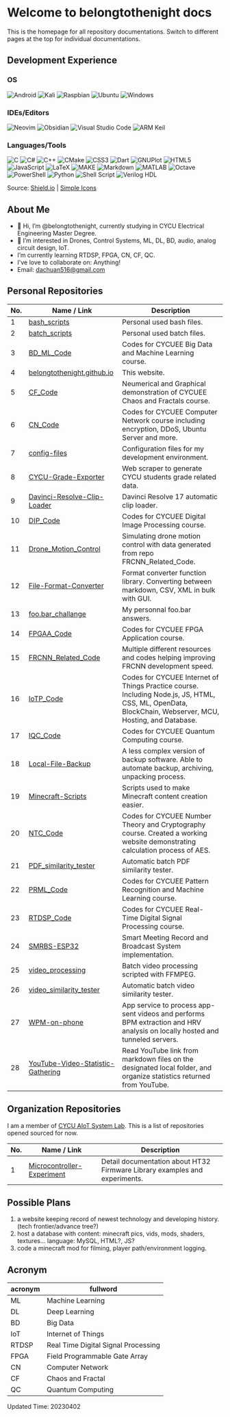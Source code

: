 # Welcome to belongtothenight docs

This is the homepage for all repository documentations. Switch to different pages at the top for individual documentations.

## Development Experience

### OS

![Android](https://img.shields.io/badge/Android-3DDC84?style=for-the-badge&logo=Android&logoColor=white)
![Kali](https://img.shields.io/badge/Kali-557C94?style=for-the-badge&logo=kalilinux&logoColor=white)
![Raspbian](https://img.shields.io/badge/Raspbian-A22846?style=for-the-badge&logo=Raspberry%20Pi&logoColor=white)
![Ubuntu](https://img.shields.io/badge/Ubuntu-E95420?style=for-the-badge&logo=ubuntu&logoColor=white)
![Windows](https://img.shields.io/badge/Windows-0078D6?style=for-the-badge&logo=windows&logoColor=white)

### IDEs/Editors

![Neovim](https://img.shields.io/badge/Neovim-57A143?&style=for-the-badge&logo=neovim&logoColor=white)
![Obsidian](https://img.shields.io/badge/Obsidian-7C3AED?style=for-the-badge&logo=obsidian&logoColor=white)
![Visual Studio Code](https://img.shields.io/badge/Visual%20Studio%20Code-007ACC?style=for-the-badge&logo=visual-studio-code&logoColor=white)
![ARM Keil](https://img.shields.io/badge/Keil%20MDK-0887ae?style=for-the-badge&logo=Arm%20Keil&logoColor=white)

### Languages/Tools

![C](https://img.shields.io/badge/c-A8B9CC?style=for-the-badge&logo=c&logoColor=white)
![C#](https://img.shields.io/badge/c%23-512BD4?style=for-the-badge&logo=c-sharp&logoColor=white)
![C++](https://img.shields.io/badge/c++-00599C?style=for-the-badge&logo=c%2B%2B&logoColor=white)
![CMake](https://img.shields.io/badge/cmake-064F8C?style=for-the-badge&logo=cmake&logoColor=white)
![CSS3](https://img.shields.io/badge/css3-1572B6?style=for-the-badge&logo=css3&logoColor=white)
![Dart](https://img.shields.io/badge/dart-0175C2?style=for-the-badge&logo=dart&logoColor=white)
![GNUPlot](https://img.shields.io/badge/GNUPlot-f0a9f0?style=for-the-badge&logo=gnuplot&logoColor=white)
![HTML5](https://img.shields.io/badge/html5-E34F26?style=for-the-badge&logo=html5&logoColor=white)
![JavaScript](https://img.shields.io/badge/javascript-F7DF1E?style=for-the-badge&logo=javascript&logoColor=white)
![LaTeX](https://img.shields.io/badge/latex-008080?style=for-the-badge&logo=latex&logoColor=white)
![MAKE](https://img.shields.io/badge/MAKE-427819?style=for-the-badge&logoColor=white)
![Markdown](https://img.shields.io/badge/markdown-000000?style=for-the-badge&logo=markdown&logoColor=white)
![MATLAB](https://img.shields.io/badge/MATLAB-E16737?style=for-the-badge&logoColor=white)
![Octave](https://img.shields.io/badge/OCTAVE-0790C0?style=for-the-badge&logo=octave&logoColor=white)
![PowerShell](https://img.shields.io/badge/powershell-5391FE?style=for-the-badge&logo=powershell&logoColor=white)
![Python](https://img.shields.io/badge/python-3776AB?style=for-the-badge&logo=python&logoColor=white)
![Shell Script](https://img.shields.io/badge/GNU-Bash-4EAA25?style=for-the-badge&logo=GNU%20Bash&logoColor=white)
![Verilog HDL](https://img.shields.io/badge/verilog_HDL-0898A9?style=for-the-badge&logoColor=white)

Source: [Shield.io](https://shields.io/badges) | [Simple Icons](https://simpleicons.org/)


<!-- Mantaining Shields.io Static Badge
1. badgeContent: <name>-<color> | ARM Keil-0887ae
2. style: <style options> | for-the-badge
3. logo: <logo name> | Arm Keil
4. logoColor: <color code> | white -->

## About Me

- 👋 Hi, I’m @belongtothenight, currently studying in CYCU Electrical Engineering Master Degree.
- 👀 I’m interested in Drones, Control Systems, ML, DL, BD, audio, analog circuit design, IoT.
- I’m currently learning RTDSP, FPGA, CN, CF, QC.
- I've love to collaborate on: Anything!
- Email: dachuan516@gmail.com

## Personal Repositories

| No. | Name / Link                                                                                                | Description                                                                                                                                             |
| --- | ---------------------------------------------------------------------------------------------------------- | ------------------------------------------------------------------------------------------------------------------------------------------------------- |
| 1   | [bash_scripts](https://github.com/belongtothenight/bash_scripts)                                           | Personal used bash files.                                                                                                                               |
| 2   | [batch_scripts](https://github.com/belongtothenight/batch_scripts)                                         | Personal used batch files.                                                                                                                              |
| 3   | [BD_ML_Code](https://github.com/belongtothenight/BD_ML_Code)                                               | Codes for CYCUEE Big Data and Machine Learning course.                                                                                                  |
| 4   | [belongtothenight.github.io](https://github.com/belongtothenight/belongtothenight.github.io)               | This website.                                                                                                                                           |
| 5   | [CF_Code](https://github.com/belongtothenight/CF_Code)                                                     | Neumerical and Graphical demonstration of CYCUEE Chaos and Fractals course.                                                                             |
| 6   | [CN_Code](https://github.com/belongtothenight/CN_Code)                                                     | Codes for CYCUEE Computer Network course including encryption, DDoS, Ubuntu Server and more.                                                            |
| 7   | [config-files](https://github.com/belongtothenight/config-files)                                           | Configuration files for my development environment.                                                                                                     |
| 8   | [CYCU-Grade-Exporter](https://github.com/belongtothenight/CYCU-Grade-Exporter)                             | Web scraper to generate CYCU students grade related data.                                                                                               |
| 9   | [Davinci-Resolve-Clip-Loader](https://github.com/belongtothenight/Davinci-Resolve-Clip-Loader)             | Davinci Resolve 17 automatic clip loader.                                                                                                               |
| 10  | [DIP_Code](https://github.com/belongtothenight/DIP_Code)                                                   | Codes for CYCUEE Digital Image Processing course.                                                                                                       |
| 11  | [Drone_Motion_Control](https://github.com/belongtothenight/DIP_Code)                                       | Simulating drone motion control with data generated from repo FRCNN_Related_Code.                                                                       |
| 12  | [File-Format-Converter](https://github.com/belongtothenight/File-Format-Converter)                         | Format converter function library. Converting between markdown, CSV, XML in bulk with GUI.                                                              |
| 13  | [foo.bar_challange](https://github.com/belongtothenight/foo.bar_challenge)                                 | My personnal foo.bar answers.                                                                                                                           |
| 14  | [FPGAA_Code](https://github.com/belongtothenight/FPGAA_Code)                                               | Codes for CYCUEE FPGA Application course.                                                                                                               |
| 15  | [FRCNN_Related_Code](https://github.com/belongtothenight/FRCNN_Related_Code)                               | Multiple different resources and codes helping improving FRCNN development speed.                                                                       |
| 16  | [IoTP_Code](https://github.com/belongtothenight/IoTP_Code)                                                 | Codes for CYCUEE Internet of Things Practice course. Including Node.js, JS, HTML, CSS, ML, OpenData, BlockChain, Webserver, MCU, Hosting, and Database. |
| 17  | [IQC_Code](https://github.com/belongtothenight/IQC_Code)                                                   | Codes for CYCUEE Quantum Computing course.                                                                                                              |
| 18  | [Local-File-Backup](https://github.com/belongtothenight/Local-File-Backup)                                 | A less complex version of backup software. Able to automate backup, archiving, unpacking process.                                                       |
| 19  | [Minecraft-Scripts](https://github.com/belongtothenight/Minecraft-Scripts)                                 | Scripts used to make Minecraft content creation easier.                                                                                                 |
| 20  | [NTC_Code](https://github.com/belongtothenight/NTC_Code)                                                   | Codes for CYCUEE Number Theory and Cryptography course. Created a working website demonstrating calculation process of AES.                             |
| 21  | [PDF_similarity_tester](https://github.com/belongtothenight/PDF_similarity_tester)                         | Automatic batch PDF similarity tester.                                                                                                                  |
| 22  | [PRML_Code](https://github.com/belongtothenight/PRML_Code)                                                 | Codes for CYCUEE Pattern Recognition and Machine Learning course.                                                                                       |
| 23  | [RTDSP_Code](https://github.com/belongtothenight/RTDSP_Code)                                               | Codes for CYCUEE Real-Time Digital Signal Processing course.                                                                                            |
| 24  | [SMRBS-ESP32](https://github.com/belongtothenight/SMRBS-ESP32)                                             | Smart Meeting Record and Broadcast System implementation.                                                                                               |
| 25  | [video_processing](https://github.com/belongtothenight/video_processing)                                   | Batch video processing scripted with FFMPEG.                                                                                                            |
| 26  | [video_similarity_tester](https://github.com/belongtothenight/video_similarity_tester)                     | Automatic batch video similarity tester.                                                                                                                |
| 27  | [WPM-on-phone](https://github.com/belongtothenight/video_similarity_tester)                                | App service to process app-sent videos and performs BPM extraction and HRV analysis on locally hosted and tunneled servers.                             |
| 28  | [YouTube-Video-Statistic-Gathering](https://github.com/belongtothenight/YouTube-Video-Statistic-Gathering) | Read YouTube link from markdown files on the designated local folder, and organize statistics returned from YouTube.                                    |

## Organization Repositories

I am a member of [CYCU AIoT System Lab](https://github.com/CYCU-AIoT-System-Lab). This is a list of repositories opened sourced for now.

| No. | Name / Link                                                                                      | Description                                                                |
| --- | ------------------------------------------------------------------------------------------------ | -------------------------------------------------------------------------- |
| 1   | [Microcontroller-Experiment](https://github.com/CYCU-AIoT-System-Lab/Microcontroller-Experiment) | Detail documentation about HT32 Firmware Library examples and experiments. |

## Possible Plans

1. a website keeping record of newest technology and developing history. (tech frontier/advance tree?)
2. host a database with content: minecraft pics, vids, mods, shaders, textures... language: MySQL, HTML?, JS?
3. code a minecraft mod for filming, player path/environment logging.

## Acronym

| acronym | fullword                            |
| ------- | ----------------------------------- |
| ML      | Machine Learning                    |
| DL      | Deep Learning                       |
| BD      | Big Data                            |
| IoT     | Internet of Things                  |
| RTDSP   | Real Time Digital Signal Processing |
| FPGA    | Field Programmable Gate Array       |
| CN      | Computer Network                    |
| CF      | Chaos and Fractal                   |
| QC      | Quantum Computing                   |

Updated Time: 20230402
